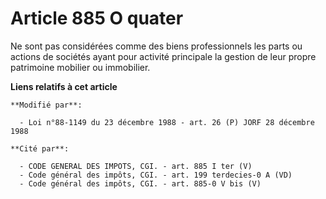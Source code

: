 # Article 885 O quater

Ne sont pas considérées comme des biens professionnels les parts ou actions de sociétés ayant pour activité principale la
gestion de leur propre patrimoine mobilier ou immobilier.

**Liens relatifs à cet article**

	**Modifié par**:

	  - Loi n°88-1149 du 23 décembre 1988 - art. 26 (P) JORF 28 décembre 1988

	**Cité par**:

	  - CODE GENERAL DES IMPOTS, CGI. - art. 885 I ter (V)
	  - Code général des impôts, CGI. - art. 199 terdecies-0 A (VD)
	  - Code général des impôts, CGI. - art. 885-0 V bis (V)
